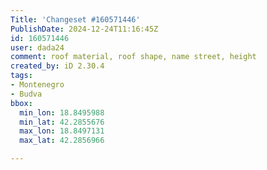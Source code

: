 ```yaml
---
Title: 'Changeset #160571446'
PublishDate: 2024-12-24T11:16:45Z
id: 160571446
user: dada24
comment: roof material, roof shape, name street, height
created_by: iD 2.30.4
tags:
- Montenegro
- Budva
bbox:
  min_lon: 18.8495988
  min_lat: 42.2855676
  max_lon: 18.8497131
  max_lat: 42.2856966

---
```

